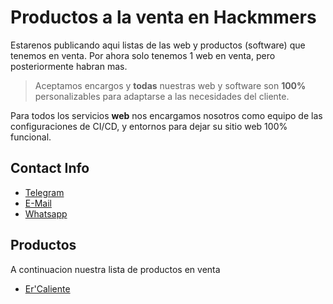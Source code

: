 # Productos a la venta en Hackmmers

Estarenos publicando aqui listas de las web y productos (software) que tenemos en venta. Por ahora solo tenemos 1 web en venta, pero posteriormente habran mas.

> Aceptamos encargos y **todas** nuestras web y software son **100%** personalizables para adaptarse a las necesidades del cliente.

Para todos los servicios **web** nos encargamos nosotros como equipo de las configuraciones de CI/CD, y entornos para dejar su sitio web 100% funcional.

## Contact Info

* [Telegram](https://t.me/BlizzSoftword?text=Hola%2C+estoy+interesado+en+uno+de+sus+productos+de+Hackmmers)
* [E-Mail](mailto:blizzsoftword@gmail.com?subject=Hola%2C+estoy+interesado+en+uno+de+sus+productos+de+Hackmmers)
* [Whatsapp](https://wa.me/+5353013028?textHola%2C+estoy+interesado+en+uno+de+sus+productos+de+Hackmmers)

## Productos

A continuacion nuestra lista de productos en venta

* [Er'Caliente](products/ercaliente.md)
